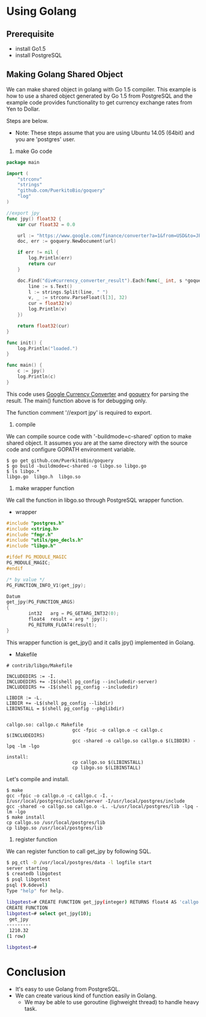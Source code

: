 # Using Golang

## Prerequisite

- install Go1.5
- install PostgreSQL

## Making Golang Shared Object

We can make shared object in golang with Go 1.5 compiler.
This example is how to use a shared object generated by Go 1.5 from PostgreSQL and the example code provides functionality to get currency exchange rates from Yen to Dollar.

Steps are below.
 - Note: These steps assume that you are using Ubuntu 14.05 (64bit) and you are 'postgres' user.

1. make Go code
``` Go
package main

import (
	"strconv"
	"strings"
	"github.com/PuerkitoBio/goquery"
	"log"
)

//export jpy
func jpy() float32 {
	var cur float32 = 0.0

	url := "https://www.google.com/finance/converter?a=1&from=USD&to=JPY"
	doc, err := goquery.NewDocument(url)

	if err != nil {
		log.Println(err)
		return cur
	}

	doc.Find("div#currency_converter_result").Each(func(_ int, s *goquery.Selection) {
		line := s.Text()
		l := strings.Split(line, " ")
		v, _ := strconv.ParseFloat(l[3], 32)
		cur = float32(v)
		log.Println(v)
	})

	return float32(cur)
}

func init() {
	log.Println("loaded.")
}

func main() {
	c := jpy()
	log.Println(c)
}
```

This code uses [Google Currency Converter](https://www.google.com/finance/converter) and [goquery](https://github.com/PuerkitoBio/goquery) for parsing the result.
The main() function above is for debugging only.

The function comment '//export jpy' is required to export.


1. compile

We can compile source code with '-buildmode=c-shared' option to make shared object.
It assumes you are at the same directory with the source code and configure GOPATH environment variable.
```
$ go get github.com/PuerkitoBio/goquery
$ go build -buildmode=c-shared -o libgo.so libgo.go
$ ls libgo.*
libgo.go  libgo.h  libgo.so
```

1. make wrapper function

We call the function in libgo.so through PostgreSQL wrapper function.
- wrapper

``` C
#include "postgres.h"
#include <string.h>
#include "fmgr.h"
#include "utils/geo_decls.h"
#include "libgo.h"

#ifdef PG_MODULE_MAGIC
PG_MODULE_MAGIC;
#endif

/* by value */
PG_FUNCTION_INFO_V1(get_jpy);

Datum
get_jpy(PG_FUNCTION_ARGS)
{
        int32   arg = PG_GETARG_INT32(0);
        float4  result = arg * jpy();
        PG_RETURN_FLOAT4(result);
}
```
This wrapper function is get_jpy() and it calls jpy() implemented in Golang.

- Makefile
```
# contrib/libgo/Makefile

INCLUDEDIRS := -I.
INCLUDEDIRS += -I$(shell pg_config --includedir-server)
INCLUDEDIRS += -I$(shell pg_config --includedir)

LIBDIR := -L.
LIBDIR += -L$(shell pg_config --libdir)
LIBINSTALL = $(shell pg_config --pkglibdir)


callgo.so: callgo.c Makefile
                        gcc -fpic -o callgo.o -c callgo.c $(INCLUDEDIRS)
                        gcc -shared -o callgo.so callgo.o $(LIBDIR) -lpq -lm -lgo

install:
                        cp callgo.so $(LIBINSTALL)
                        cp libgo.so $(LIBINSTALL)

```

Let's compile and install.
```
$ make
gcc -fpic -o callgo.o -c callgo.c -I. -I/usr/local/postgres/include/server -I/usr/local/postgres/include
gcc -shared -o callgo.so callgo.o -L. -L/usr/local/postgres/lib -lpq -lm -lgo
$ make install
cp callgo.so /usr/local/postgres/lib
cp libgo.so /usr/local/postgres/lib
```

1. register function

We can register function to call get_jpy by following SQL.
``` bash
$ pg_ctl -D /usr/local/postgres/data -l logfile start
server starting
$ createdb libgotest
$ psql libgotest
psql (9.6devel)
Type "help" for help.

libgotest=# CREATE FUNCTION get_jpy(integer) RETURNS float4 AS 'callgo.so', 'get_jpy' LANGUAGE C STRICT;
CREATE FUNCTION
libgotest=# select get_jpy(10);
 get_jpy
---------
 1210.32
(1 row)

libgotest=#

```

# Conclusion

- It's easy to use Golang from PostgreSQL.
- We can create various kind of function easily in Golang.
  - We may be able to use goroutine (lighweight thread) to handle heavy task.
